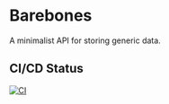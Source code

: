 # Barebones

A minimalist API for storing generic data.

## CI/CD Status

[![CI](https://github.com/nickmartin1ee7/Barebones/actions/workflows/CI.yml/badge.svg)](https://github.com/nickmartin1ee7/Barebones/actions/workflows/CI.yml)
